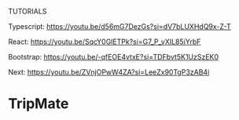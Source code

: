 TUTORIALS

Typescript: https://youtu.be/d56mG7DezGs?si=dV7bLUXHdQ9x-Z-T

React: https://youtu.be/SqcY0GlETPk?si=G7_P_vXIL85iYrbF

Bootstrap: https://youtu.be/-qfEOE4vtxE?si=TDFbvt5K1UzSzEK0

Next: https://youtu.be/ZVnjOPwW4ZA?si=LeeZx90TgP3zAB4i




# TripMate
